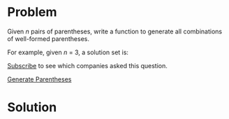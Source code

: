 
# Problem

Given _n_ pairs of parentheses, write a function to generate all combinations
of well-formed parentheses.

For example, given _n_ = 3, a solution set is:

[Subscribe](/subscribe/) to see which companies asked this question.



[Generate Parentheses](https://leetcode.com/problems/generate-parentheses)

# Solution



